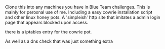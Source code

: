 Clone this into any machines you have in Blue Team challenges. This is mainly for perosnal use of me. Including a easy cowrie installation script and other linux honey pots. A 'simpleish' http site that imitates a admin login page that appears blocked upon access.

there is a iptables entry for the cowrie pot.

As well as a dns check that was just something extra 
